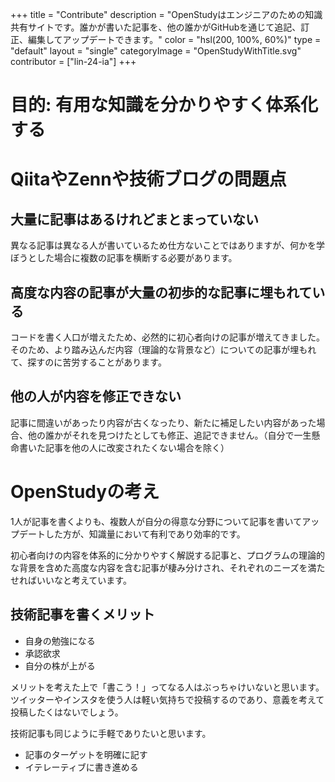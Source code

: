 +++
title = "Contribute"
description = "OpenStudyはエンジニアのための知識共有サイトです。誰かが書いた記事を、他の誰かがGitHubを通じて追記、訂正、編集してアップデートできます。"
color = "hsl(200, 100%, 60%)"
type = "default"
layout = "single"
categoryImage = "OpenStudyWithTitle.svg"
contributor = ["lin-24-ia"]
+++

# 目的: 有用な知識を分かりやすく体系化する

# QiitaやZennや技術ブログの問題点

## 大量に記事はあるけれどまとまっていない

異なる記事は異なる人が書いているため仕方ないことではありますが、何かを学ぼうとした場合に複数の記事を横断する必要があります。

## 高度な内容の記事が大量の初歩的な記事に埋もれている

コードを書く人口が増えたため、必然的に初心者向けの記事が増えてきました。そのため、より踏み込んだ内容（理論的な背景など）についての記事が埋もれて、探すのに苦労することがあります。

## 他の人が内容を修正できない

記事に間違いがあったり内容が古くなったり、新たに補足したい内容があった場合、他の誰かがそれを見つけたとしても修正、追記できません。（自分で一生懸命書いた記事を他の人に改変されたくない場合を除く）


# OpenStudyの考え

1人が記事を書くよりも、複数人が自分の得意な分野について記事を書いてアップデートした方が、知識量において有利であり効率的です。

初心者向けの内容を体系的に分かりやすく解説する記事と、プログラムの理論的な背景を含めた高度な内容を含む記事が棲み分けされ、それぞれのニーズを満たせればいいなと考えています。


## 技術記事を書くメリット

- 自身の勉強になる
- 承認欲求
- 自分の株が上がる

メリットを考えた上で「書こう！」ってなる人はぶっちゃけいないと思います。ツイッターやインスタを使う人は軽い気持ちで投稿するのであり、意義を考えて投稿したくはないでしょう。

技術記事も同じように手軽でありたいと思います。

- 記事のターゲットを明確に記す
- イテレーティブに書き進める